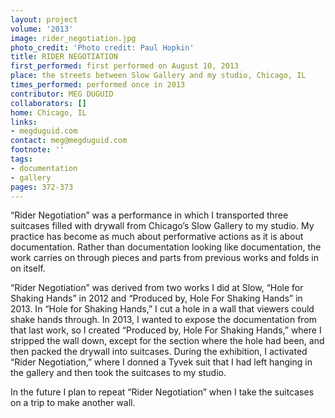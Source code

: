 ```yaml
---
layout: project
volume: '2013'
image: rider_negotiation.jpg
photo_credit: 'Photo credit: Paul Hopkin'
title: RIDER NEGOTIATION
first_performed: first performed on August 10, 2013
place: the streets between Slow Gallery and my studio, Chicago, IL
times_performed: performed once in 2013
contributor: MEG DUGUID
collaborators: []
home: Chicago, IL
links:
- megduguid.com
contact: meg@megduguid.com
footnote: ''
tags:
- documentation
- gallery
pages: 372-373
---
```


“Rider Negotiation” was a performance in which I transported three suitcases filled with drywall from Chicago’s Slow Gallery to my studio. My practice has become as much about performative actions as it is about documentation. Rather than documentation looking like documentation, the work carries on through pieces and parts from previous works and folds in on itself.

“Rider Negotiation” was derived from two works I did at Slow, “Hole for Shaking Hands” in 2012 and “Produced by, Hole For Shaking Hands” in 2013. In “Hole for Shaking Hands,” I cut a hole in a wall that viewers could shake hands through. In 2013, I wanted to expose the documentation from that last work, so I created “Produced by, Hole For Shaking Hands,” where I stripped the wall down, except for the section where the hole had been, and then packed the drywall into suitcases. During the exhibition, I activated “Rider Negotiation,” where I donned a Tyvek suit that I had left hanging in the gallery and then took the suitcases to my studio.

In the future I plan to repeat “Rider Negotiation” when I take the suitcases on a trip to make another wall.

